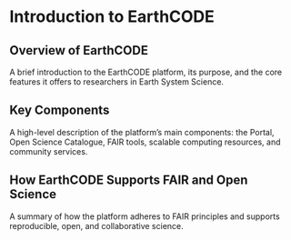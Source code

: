 # Introduction to EarthCODE

## Overview of EarthCODE
A brief introduction to the EarthCODE platform, its purpose, and the core features it offers to researchers in Earth System Science.

## Key Components
A high-level description of the platform’s main components: the Portal, Open Science Catalogue, FAIR tools, scalable computing resources, and community services.

## How EarthCODE Supports FAIR and Open Science
A summary of how the platform adheres to FAIR principles and supports reproducible, open, and collaborative science.

